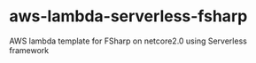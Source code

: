 # aws-lambda-serverless-fsharp
AWS lambda template for FSharp on netcore2.0 using Serverless framework
